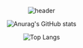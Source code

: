 <div align="center">  

![header](https://capsule-render.vercel.app/api?type=waving&color=gradient&height=200&section=footer&text=Hi%20There&fontSize=100)  
  
![Anurag's GitHub stats](https://github-readme-stats.vercel.app/api?username=pmjn1025&show_icons=true&theme=radical)  


![Top Langs](https://github-readme-stats.vercel.app/api/top-langs/?username=pmjn1025&layout=compact&theme=tokyonight)  
  
</div>
<!--
**pmjn1025/pmjn1025** is a ✨ _special_ ✨ repository because its `README.md` (this file) appears on your GitHub profile.

Here are some ideas to get you started:

- 🔭 I’m currently working on ...
- 🌱 I’m currently learning ...
- 👯 I’m looking to collaborate on ...
- 🤔 I’m looking for help with ...
- 💬 Ask me about ...
- 📫 How to reach me: ...
- 😄 Pronouns: ...
- ⚡ Fun fact: ...
-->
